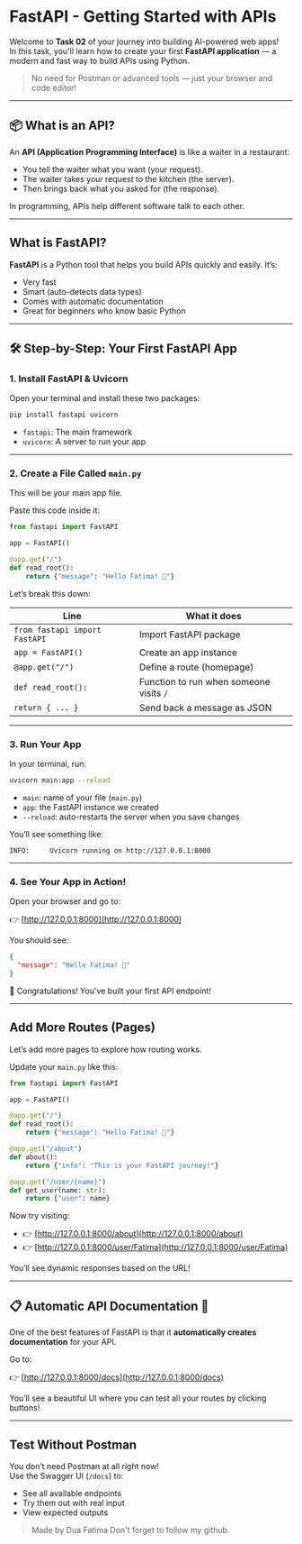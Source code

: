 
# FastAPI - Getting Started with APIs

Welcome to **Task 02** of your journey into building AI-powered web apps!  
In this task, you'll learn how to create your first **FastAPI application** — a modern and fast way to build APIs using Python.

>  No need for Postman or advanced tools — just your browser and code editor!

---

## 📦 What is an API?

An **API (Application Programming Interface)** is like a waiter in a restaurant:

- You tell the waiter what you want (your request).
- The waiter takes your request to the kitchen (the server).
- Then brings back what you asked for (the response).

In programming, APIs help different software talk to each other.

---

## What is FastAPI?

**FastAPI** is a Python tool that helps you build APIs quickly and easily. It’s:

- Very fast
- Smart (auto-detects data types)
- Comes with automatic documentation
- Great for beginners who know basic Python

---

## 🛠️ Step-by-Step: Your First FastAPI App

### 1. **Install FastAPI & Uvicorn**

Open your terminal and install these two packages:

```bash
pip install fastapi uvicorn
```

- `fastapi`: The main framework
- `uvicorn`: A server to run your app

---

### 2. **Create a File Called `main.py`**

This will be your main app file.

Paste this code inside it:

```python
from fastapi import FastAPI

app = FastAPI()

@app.get("/")
def read_root():
    return {"message": "Hello Fatima! 🌸"}
```

Let’s break this down:

| Line | What it does |
|------|--------------|
| `from fastapi import FastAPI` | Import FastAPI package |
| `app = FastAPI()` | Create an app instance |
| `@app.get("/")` | Define a route (homepage) |
| `def read_root():` | Function to run when someone visits `/` |
| `return { ... }` | Send back a message as JSON |

---

### 3. **Run Your App**

In your terminal, run:

```bash
uvicorn main:app --reload
```

- `main`: name of your file (`main.py`)
- `app`: the FastAPI instance we created
- `--reload`: auto-restarts the server when you save changes

You’ll see something like:

```
INFO:     Uvicorn running on http://127.0.0.1:8000
```

---

### 4. **See Your App in Action!**

Open your browser and go to:

👉 [http://127.0.0.1:8000](http://127.0.0.1:8000)

You should see:

```json
{
  "message": "Hello Fatima! 🌸"
}
```

🎉 Congratulations! You've built your first API endpoint!

---

## Add More Routes (Pages)

Let’s add more pages to explore how routing works.

Update your `main.py` like this:

```python
from fastapi import FastAPI

app = FastAPI()

@app.get("/")
def read_root():
    return {"message": "Hello Fatima! 🌸"}

@app.get("/about")
def about():
    return {"info": "This is your FastAPI journey!"}

@app.get("/user/{name}")
def get_user(name: str):
    return {"user": name}
```

Now try visiting:

- 👉 [http://127.0.0.1:8000/about](http://127.0.0.1:8000/about)
- 👉 [http://127.0.0.1:8000/user/Fatima](http://127.0.0.1:8000/user/Fatima)

You’ll see dynamic responses based on the URL!

---

## 📋 Automatic API Documentation 🎉

One of the best features of FastAPI is that it **automatically creates documentation** for your API.

Go to:

👉 [http://127.0.0.1:8000/docs](http://127.0.0.1:8000/docs)

You’ll see a beautiful UI where you can test all your routes by clicking buttons!

---

##  Test Without Postman

You don’t need Postman at all right now!  
Use the Swagger UI (`/docs`) to:

- See all available endpoints
- Try them out with real input
- View expected outputs

> Made by Dua Fatima
> Don't forget to follow my github.